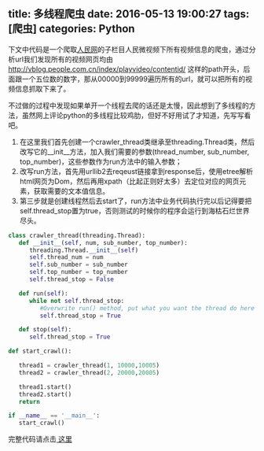 title: 多线程爬虫
date: 2016-05-13 19:00:27
tags: [爬虫]
categories: Python
---
下文中代码是一个爬取[人民网](http://www.people.com.cn)的子栏目人民微视频下所有视频信息的爬虫，通过分析url我们发现所有的视频网页均由 http://vblog.people.com.cn/index/playvideo/contentid/ 这样的path开头，后面跟一个五位数的数字，那从00000到99999遍历所有的url，就可以把所有的视频信息抓取下来了。

不过做的过程中发现如果单开一个线程去爬的话还是太慢，因此想到了多线程的方法，虽然网上评论python的多线程比较鸡肋，但好不好用试了才知道，先写写看吧。

1. 在这里我们首先创建一个crawler_thread类继承至threading.Thread类，然后改写它的__init__方法，加入我们需要的参数(thread_number, sub_number, top_number)，这些参数作为run方法中的输入参数；
2. 改写run方法，首先用urllib2去reqeust链接拿到response后，使用etree解析html网页为Dom，然后再用xpath（比起正则好太多）去定位对应的网页元素，获取需要的文本值信息。
3. 第三步就是创建线程然后去start了，run方法中业务代码执行完以后记得要把self.thread_stop置为true，否则测试的时候你的程序会运行到海枯石烂世界尽头。


```python 
class crawler_thread(threading.Thread): 
   def __init__(self, num, sub_number, top_number):
      threading.Thread.__init__(self)
      self.thread_num = num
      self.sub_number = sub_number
      self.top_number = top_number
      self.thread_stop = False

   def run(self): 
      while not self.thread_stop:
         #Overwrite run() method, put what you want the thread do here
         self.thread_stop = True

   def stop(self):
      self.thread_stop = True

def start_crawl():

   thread1 = crawler_thread(1, 10000,10005)
   thread2 = crawler_thread(2, 20000,20005)

   thread1.start()
   thread2.start()
   return

if __name__ == '__main__':
   start_crawl()
```
完整代码请点击<a href="/python/thread_crawler.py"> 这里</a>
